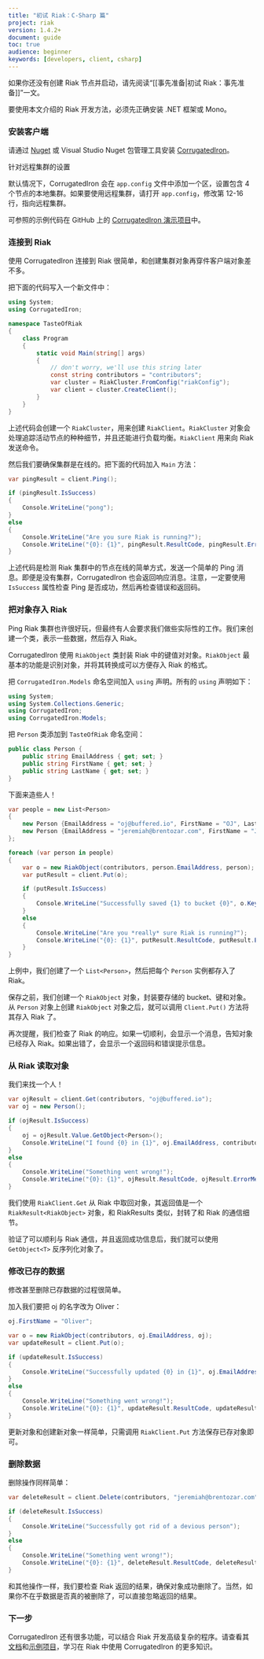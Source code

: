 ```yaml
---
title: "初试 Riak：C-Sharp 篇"
project: riak
version: 1.4.2+
document: guide
toc: true
audience: beginner
keywords: [developers, client, csharp]
---
```


如果你还没有创建 Riak 节点并启动，请先阅读“[[事先准备|初试 Riak：事先准备]]”一文。

要使用本文介绍的 Riak 开发方法，必须先正确安装 .NET 框架或 Mono。

### 安装客户端

请通过 [Nuget](http://nuget.org/packages/corrugatediron) 或 Visual Studio Nuget 包管理工具安装 [CorrugatedIron](http://corrugatediron.org)。

<div class="note">
<div class="title">针对远程集群的设置</div>

默认情况下，CorrugatedIron 会在 `app.config` 文件中添加一个区，设置包含 4 个节点的本地集群。如果要使用远程集群，请打开 `app.config`，修改第 12-16 行，指向远程集群。

可参照的示例代码在 GitHub 上的 [CorrugatedIron 演示项目](http://github.com/DistributedNonsense/CorrugatedIron.Samples)中。
</div>

### 连接到 Riak

使用 CorrugatedIron 连接到 Riak 很简单，和创建集群对象再穿件客户端对象差不多。

把下面的代码写入一个新文件中：

```csharp
using System;
using CorrugatedIron;

namespace TasteOfRiak
{
    class Program
    {
        static void Main(string[] args)
        {
        	// don't worry, we'll use this string later
	        const string contributors = "contributors";
            var cluster = RiakCluster.FromConfig("riakConfig");
            var client = cluster.CreateClient();
        }
    }
}
```

上述代码会创建一个 `RiakCluster`，用来创建 `RiakClient`。`RiakCluster` 对象会处理追踪活动节点的种种细节，并且还能进行负载均衡。`RiakClient` 用来向 Riak 发送命令。

然后我们要确保集群是在线的。把下面的代码加入 `Main` 方法：

```csharp
var pingResult = client.Ping();

if (pingResult.IsSuccess)
{
    Console.WriteLine("pong");
}
else
{
    Console.WriteLine("Are you sure Riak is running?");
    Console.WriteLine("{0}: {1}", pingResult.ResultCode, pingResult.ErrorMessage);
}
```

上述代码是检测 Riak 集群中的节点在线的简单方式，发送一个简单的 Ping 消息。即便是没有集群，CorrugatedIron 也会返回响应消息。注意，一定要使用 `IsSuccess` 属性检查 Ping 是否成功，然后再检查错误和返回码。

### 把对象存入 Riak

Ping Riak 集群也许很好玩，但最终有人会要求我们做些实际性的工作。我们来创建一个类，表示一些数据，然后存入 Riak。

CorrugatedIron 使用 `RiakObject` 类封装 Riak 中的键值对对象。`RiakObject` 最基本的功能是识别对象，并将其转换成可以方便存入 Riak 的格式。

把 `CorrugatedIron.Models` 命名空间加入 `using` 声明。所有的 `using` 声明如下：

```csharp
using System;
using System.Collections.Generic;
using CorrugatedIron;
using CorrugatedIron.Models;
```

把 `Person` 类添加到 `TasteOfRiak` 命名空间：

```csharp
public class Person {
    public string EmailAddress { get; set; }
    public string FirstName { get; set; }
    public string LastName { get; set; }
}
```

下面来造些人！

```csharp
var people = new List<Person>
{
    new Person {EmailAddress = "oj@buffered.io", FirstName = "OJ", LastName = "Reeves"},
    new Person {EmailAddress = "jeremiah@brentozar.com", FirstName = "Jeremiah", LastName = "Peschka"}
};

foreach (var person in people)
{
    var o = new RiakObject(contributors, person.EmailAddress, person);
    var putResult = client.Put(o);

    if (putResult.IsSuccess)
    {
        Console.WriteLine("Successfully saved {1} to bucket {0}", o.Key, o.Bucket);
    }
    else
    {
        Console.WriteLine("Are you *really* sure Riak is running?");
        Console.WriteLine("{0}: {1}", putResult.ResultCode, putResult.ErrorMessage);
    }
}
```

上例中，我们创建了一个 `List<Person>`，然后把每个 `Person` 实例都存入了 Riak。

保存之前，我们创建一个 `RiakObject` 对象，封装要存储的 bucket、键和对象。从 `Person` 对象上创建 `RiakObject` 对象之后，就可以调用 `Client.Put()` 方法将其存入 Riak 了。

再次提醒，我们检查了 Riak 的响应。如果一切顺利，会显示一个消息，告知对象已经存入 Riak。如果出错了，会显示一个返回码和错误提示信息。

### 从 Riak 读取对象

我们来找一个人！

```csharp
var ojResult = client.Get(contributors, "oj@buffered.io");
var oj = new Person();

if (ojResult.IsSuccess)
{
    oj = ojResult.Value.GetObject<Person>();
    Console.WriteLine("I found {0} in {1}", oj.EmailAddress, contributors);
}
else
{
    Console.WriteLine("Something went wrong!");
    Console.WriteLine("{0}: {1}", ojResult.ResultCode, ojResult.ErrorMessage);
}
```

我们使用 `RiakClient.Get` 从 Riak 中取回对象，其返回值是一个 `RiakResult<RiakObject>` 对象，和 RiakResults 类似，封转了和 Riak 的通信细节。

验证了可以顺利与 Riak 通信，并且返回成功信息后，我们就可以使用 `GetObject<T>` 反序列化对象了。

### 修改已存的数据

修改甚至删除已存数据的过程很简单。

加入我们要把 oj 的名字改为 Oliver：

```csharp
oj.FirstName = "Oliver";

var o = new RiakObject(contributors, oj.EmailAddress, oj);
var updateResult = client.Put(o);

if (updateResult.IsSuccess)
{
    Console.WriteLine("Successfully updated {0} in {1}", oj.EmailAddress, contributors);
}
else
{
    Console.WriteLine("Something went wrong!");
    Console.WriteLine("{0}: {1}", updateResult.ResultCode, updateResult.ErrorMessage);
}
```

更新对象和创建新对象一样简单，只需调用 `RiakClient.Put` 方法保存已存对象即可。

### 删除数据

删除操作同样简单：

```csharp
var deleteResult = client.Delete(contributors, "jeremiah@brentozar.com");

if (deleteResult.IsSuccess)
{
    Console.WriteLine("Successfully got rid of a devious person");
}
else
{
    Console.WriteLine("Something went wrong!");
    Console.WriteLine("{0}: {1}", deleteResult.ResultCode, deleteResult.ErrorMessage);
}
```

和其他操作一样，我们要检查 Riak 返回的结果，确保对象成功删除了。当然，如果你不在乎数据是否真的被删除了，可以直接忽略返回的结果。

### 下一步

CorrugatedIron 还有很多功能，可以结合 Riak 开发高级复杂的程序。请查看其[文档](http://corrugatediron.org/)和[示例项目](http://github.com/DistributedNonsense/CorrugatedIron.Samples)，学习在 Riak 中使用 CorrugatedIron 的更多知识。
